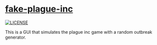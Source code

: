 # [fake-plague-inc](https://github.com/viduxsh/fake-plague-inc)

[![LICENSE](https://img.shields.io/badge/license-MIT-lightgrey.svg)](https://github.com/viduxsh/fake-plague-inc/blob/main/LICENSE)

 This is a GUI that simulates the plague inc game with a random outbreak generator.